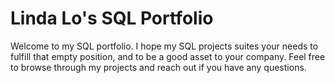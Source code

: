 # Linda Lo's SQL Portfolio 

Welcome to my SQL portfolio. I hope my SQL projects suites your needs to fulfill that empty position, and to be a good asset to your company. Feel free to browse through my projects and reach out if you have any questions.    

